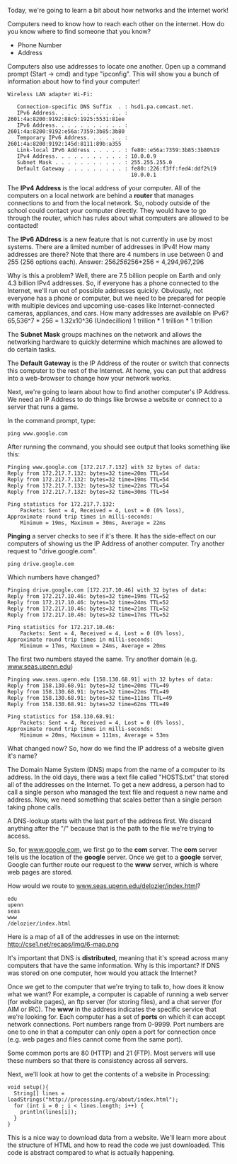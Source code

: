 Today, we're going to learn a bit about how networks and the internet work!

Computers need to know how to reach each other on the internet.  How do you know where to find someone that you know?
* Phone Number
* Address

Computers also use addresses to locate one another.  Open up a command prompt (Start -> cmd) and type "ipconfig".  This 
will show you a bunch of information about how to find your computer!

```
Wireless LAN adapter Wi-Fi:

   Connection-specific DNS Suffix  . : hsd1.pa.comcast.net.
   IPv6 Address. . . . . . . . . . . : 2601:4a:8200:9192:88c9:1925:5531:81ee
   IPv6 Address. . . . . . . . . . . : 2601:4a:8200:9192:e56a:7359:3b85:3b80
   Temporary IPv6 Address. . . . . . : 2601:4a:8200:9192:145d:8111:89b:a355
   Link-local IPv6 Address . . . . . : fe80::e56a:7359:3b85:3b80%19
   IPv4 Address. . . . . . . . . . . : 10.0.0.9
   Subnet Mask . . . . . . . . . . . : 255.255.255.0
   Default Gateway . . . . . . . . . : fe80::226:f3ff:fed4:ddf2%19
                                       10.0.0.1
```

The <b>IPv4 Address</b> is the local address of your computer.  All of the computers on a local network are behind a <b>router</b> that manages
connections to and from the local network.  So, nobody outside of the school could contact your computer directly.  They would have to go 
through the router, which has rules about what computers are allowed to be contacted!

The <b>IPv6 ADdress</b> is a new feature that is not currently in use by most systems.  There are a limited number of addresses in 
IPv4!  How many addresses are there?  Note that there are 4 numbers in use between 0 and 255 (256 options each). 
Answer: 256*256*256*256 = 4,294,967,296

Why is this a problem?  Well, there are 7.5 billion people on Earth and only 4.3 billion IPv4 addresses.  So, if everyone has a phone 
connected to the Internet, we'll run out of possible addresses quickly.  Obviously, not everyone has a phone or computer, but we need
to be prepared for people with multiple devices and upcoming use-cases like Internet-connected cameras, appliances, and cars.  How many
addresses are available on IPv6?  65,536^7 * 256 = 1.32x10^36 (Undecillion) 1 trillion * 1 trillion * 1 trillion

The <b>Subnet Mask</b> groups machines on the network and allows the networking hardware to quickly determine which machines are allowed
to do certain tasks.

The <b>Default Gateway</b> is the IP Address of the router or switch that connects this computer to the rest of the Internet.  At home,
you can put that address into a web-browser to change how your network works.

Next, we're going to learn about how to find another computer's IP Address.  We need an IP Address to do things like browse a website 
or connect to a server that runs a game.

In the command prompt, type:

```
ping www.google.com
```

After running the command, you should see output that looks something like this:

```
Pinging www.google.com [172.217.7.132] with 32 bytes of data:
Reply from 172.217.7.132: bytes=32 time=20ms TTL=54
Reply from 172.217.7.132: bytes=32 time=19ms TTL=54
Reply from 172.217.7.132: bytes=32 time=22ms TTL=54
Reply from 172.217.7.132: bytes=32 time=30ms TTL=54

Ping statistics for 172.217.7.132:
    Packets: Sent = 4, Received = 4, Lost = 0 (0% loss),
Approximate round trip times in milli-seconds:
    Minimum = 19ms, Maximum = 30ms, Average = 22ms
```

<b>Pinging</b> a server checks to see if it's there.  It has the side-effect on our computers of showing us the 
IP Address of another computer.  Try another request to "drive.google.com".

```
ping drive.google.com
```

Which numbers have changed?

```
Pinging drive.google.com [172.217.10.46] with 32 bytes of data:
Reply from 172.217.10.46: bytes=32 time=19ms TTL=52
Reply from 172.217.10.46: bytes=32 time=24ms TTL=52
Reply from 172.217.10.46: bytes=32 time=21ms TTL=52
Reply from 172.217.10.46: bytes=32 time=17ms TTL=52

Ping statistics for 172.217.10.46:
    Packets: Sent = 4, Received = 4, Lost = 0 (0% loss),
Approximate round trip times in milli-seconds:
    Minimum = 17ms, Maximum = 24ms, Average = 20ms
```

The first two numbers stayed the same.  Try another domain (e.g. www.seas.upenn.edu)

```
Pinging www.seas.upenn.edu [158.130.68.91] with 32 bytes of data:
Reply from 158.130.68.91: bytes=32 time=20ms TTL=49
Reply from 158.130.68.91: bytes=32 time=22ms TTL=49
Reply from 158.130.68.91: bytes=32 time=111ms TTL=49
Reply from 158.130.68.91: bytes=32 time=62ms TTL=49

Ping statistics for 158.130.68.91:
    Packets: Sent = 4, Received = 4, Lost = 0 (0% loss),
Approximate round trip times in milli-seconds:
    Minimum = 20ms, Maximum = 111ms, Average = 53ms
```

What changed now?  So, how do we find the IP address of a website given it's name?

The Domain Name System (DNS) maps from the name of a computer to its address.  In the old days, there was a text file called "HOSTS.txt"
that stored all of the addresses on the Internet.  To get a new address, a person had to call a single person who managed the text
file and request a new name and address.  Now, we need something that scales better than a single person taking phone calls.

A DNS-lookup starts with the last part of the address first.  We discard anything after the "/" because that is the path to the
file we're trying to access.

So, for www.google.com, we first go to the <b>com</b> server.  The <b>com</b> server tells us the location of the <b>google</b> 
server.  Once we get to a <b>google</b> server, Google can further route our request to the <b>www</b> server, which is where
web pages are stored.

How would we route to www.seas.upenn.edu/delozier/index.html?

```
edu
upenn
seas
www
/delozier/index.html
```

Here is a map of all of the addresses in use on the internet:  http://cse1.net/recaps/img/6-map.png

It's important that DNS is <b>distributed</b>, meaning that it's spread across many computers that have the same information.
Why is this important?  If DNS was stored on one computer, how would you attack the Internet?

Once we get to the computer that we're trying to talk to, how does it know what we want?  For example, a computer is capable
of running a web server (for website pages), an ftp server (for storing files), and a chat server (for AIM or IRC).
The <b>www</b> in the address indicates the specific service that we're looking for.  Each computer has a set of <b>ports</b>
on which it can accept network connections.  Port numbers range from 0-9999.  Port numbers are one to one in that a computer
can only open a port for connection once (e.g. web pages and files cannot come from the same port).

Some common ports are 80 (HTTP) and 21 (FTP).  Most servers will use these numbers so that there is consistency across all 
servers.

Next, we'll look at how to get the contents of a website in Processing:

```
void setup(){
  String[] lines = loadStrings("http://processing.org/about/index.html");
  for (int i = 0 ; i < lines.length; i++) {
    println(lines[i]);
  }
}
```

This is a nice way to download data from a website.  We'll learn more about the structure of HTML and how to read the code we 
just downloaded.  This code is abstract compared to what is actually happening.
